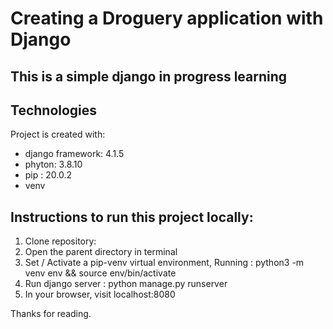 # Creating a Droguery application with Django
## This is a simple django in progress learning

## Technologies
Project is created with:
* django framework: 4.1.5
* phyton: 3.8.10
* pip : 20.0.2
* venv

## Instructions to run this project locally:
1. Clone repository:
2. Open the parent directory in terminal
3. Set / Activate a pip-venv virtual environment, Running :
python3 -m venv env && source env/bin/activate
4. Run django server : python manage.py runserver
5. In your browser, visit localhost:8080

Thanks for reading.
